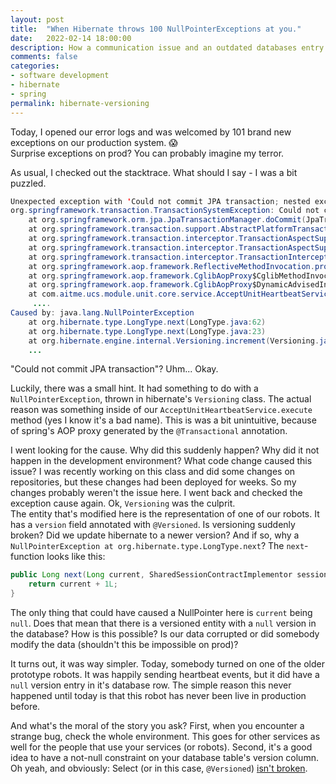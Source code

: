 ```yaml
---
layout: post
title:  "When Hibernate throws 100 NullPointerExceptions at you."
date:   2022-02-14 18:00:00
description: How a communication issue and an outdated databases entry can cause headaches. 
comments: false
categories:
- software development
- hibernate
- spring
permalink: hibernate-versioning
---
```


Today, I opened our error logs and was welcomed by 101 brand new exceptions on our production system. 😱  
Surprise exceptions on prod? You can probably imagine my terror.  

As usual, I checked out the stacktrace. What should I say - I was a bit puzzled.

```java
Unexpected exception with 'Could not commit JPA transaction; nested exception is javax.persistence.RollbackException: Error while committing the transaction'
org.springframework.transaction.TransactionSystemException: Could not commit JPA transaction; nested exception is javax.persistence.RollbackException: Error while committing the transaction
	at org.springframework.orm.jpa.JpaTransactionManager.doCommit(JpaTransactionManager.java:571)
	at org.springframework.transaction.support.AbstractPlatformTransactionManager.commit(AbstractPlatformTransactionManager.java:711)
	at org.springframework.transaction.interceptor.TransactionAspectSupport.commitTransactionAfterReturning(TransactionAspectSupport.java:654)
	at org.springframework.transaction.interceptor.TransactionAspectSupport.invokeWithinTransaction(TransactionAspectSupport.java:407)
	at org.springframework.transaction.interceptor.TransactionInterceptor.invoke(TransactionInterceptor.java:119)
	at org.springframework.aop.framework.ReflectiveMethodInvocation.proceed(ReflectiveMethodInvocation.java:186)
	at org.springframework.aop.framework.CglibAopProxy$CglibMethodInvocation.proceed(CglibAopProxy.java:753)
	at org.springframework.aop.framework.CglibAopProxy$DynamicAdvisedInterceptor.intercept(CglibAopProxy.java:698)
	at com.aitme.ucs.module.unit.core.service.AcceptUnitHeartbeatService$$EnhancerBySpringCGLIB$$d550b74d.execute(<generated>)
     ....
Caused by: java.lang.NullPointerException
	at org.hibernate.type.LongType.next(LongType.java:62)
	at org.hibernate.type.LongType.next(LongType.java:23)
	at org.hibernate.engine.internal.Versioning.increment(Versioning.java:92)
    ...
```

"Could not commit JPA transaction"? Uhm... Okay.

Luckily, there was a small hint. It had something to do with a `NullPointerException`, thrown in hibernate's `Versioning` class. The actual reason was something inside of our `AcceptUnitHeartbeatService.execute` method (yes I know it's a bad name). This is was a bit unintuitive, because of spring's AOP proxy generated by the `@Transactional` annotation.

I went looking for the cause. Why did this suddenly happen? Why did it not happen in the development environment? What code change caused this issue? I was recently working on this class and did some changes on repositories, but these changes had been deployed for weeks. So my changes probably weren't the issue here. I went back and checked the exception cause again. Ok, `Versioning` was the culprit.  
The entity that's modified here is the representation of one of our robots. It has a `version` field annotated with `@Versioned`. Is versioning suddenly broken? Did we update hibernate to a newer version? And if so, why a `NullPointerException at org.hibernate.type.LongType.next`? The `next`-function looks like this:
```java
public Long next(Long current, SharedSessionContractImplementor session) {
	return current + 1L;
}
```

The only thing that could have caused a NullPointer here is `current` being `null`. Does that mean that there is a versioned entity with a `null` version in the database? How is this possible? Is our data corrupted or did somebody modify the data (shouldn't this be impossible on prod)? 

It turns out, it was way simpler. Today, somebody turned on one of the older prototype robots. It was happily sending heartbeat events, but it did have a `null` version entry in it's database row. The simple reason this never happened until today is that this robot has never been live in production before.

And what's the moral of the story you ask? 
First, when you encounter a strange bug, check the whole environment. This goes for other services as well for the people that use your services (or robots). Second, it's a good idea to have a not-null constraint on your database table's version column. Oh yeah, and obviously: Select (or in this case, `@Versioned`) [isn't broken](https://blog.codinghorror.com/the-first-rule-of-programming-its-always-your-fault/). 